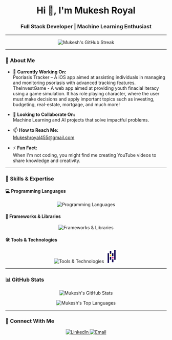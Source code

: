 <h1 align="center">Hi 👋, I'm Mukesh Royal</h1>
<h3 align="center">Full Stack Developer | Machine Learning Enthusiast</h3>

---

<p align="center">
  <img src="https://github-readme-streak-stats.herokuapp.com/?user=mukeshroyal1&theme=radical" alt="Mukesh's GitHub Streak" />
</p>

---

### 🌟 About Me  

- 🔭 **Currently Working On:**  
  Psoriasis Tracker – A iOS app aimed at assisting individuals in managing and monitoring psoriasis with advanced tracking features.
  TheInvestGame - A web app aimed at providing youth finacial iteracy using a game simulation. It has role playing character, where the user must make decisions and apply important topics such as investing, budgeting, real-estate, mortgage, and much more!

- 👯 **Looking to Collaborate On:**  
  Machine Learning and AI projects that solve impactful problems.

- 📫 **How to Reach Me:**  
  [Mukeshroyal455@gmail.com](mailto:Mukeshroyal455@gmail.com)

- ⚡ **Fun Fact:**  
  When I'm not coding, you might find me creating YouTube videos to share knowledge and creativity.

---

### 🚀 Skills & Expertise  

#### 💻 Programming Languages  
<p align="center">
  <img src="https://skillicons.dev/icons?i=python,js,html,css" alt="Programming Languages" />
</p>

#### 🔧 Frameworks & Libraries  
<p align="center">
  <img src="https://skillicons.dev/icons?i=react,angular,nodejs,django,nestjs" alt="Frameworks & Libraries" />
</p>

#### 🛠️ Tools & Technologies  
<p align="center">
  <img src="https://skillicons.dev/icons?i=firebase,blender,tailwind" alt="Tools & Technologies" />
  <img src="https://raw.githubusercontent.com/devicons/devicon/master/icons/pandas/pandas-original.svg" alt="pandas" width="40" height="40" />
</p>


---

### 📊 GitHub Stats  

<p align="center">
  <img src="https://github-readme-stats.vercel.app/api?username=mukeshroyal1&show_icons=true&theme=radical" alt="Mukesh's GitHub Stats" />
</p>

<p align="center">
  <img src="https://github-readme-stats.vercel.app/api/top-langs/?username=mukeshroyal1&layout=compact&theme=radical" alt="Mukesh's Top Languages" />
</p>

---

### 🤝 Connect With Me  
<p align="center">
  <a href="https://linkedin.com/in/mukeshroyal" target="_blank">
    <img src="https://img.shields.io/badge/LinkedIn-0077B5?style=for-the-badge&logo=linkedin&logoColor=white" alt="LinkedIn" />
  </a>
  <a href="mailto:Mukeshroyal455@gmail.com">
    <img src="https://img.shields.io/badge/Email-D14836?style=for-the-badge&logo=gmail&logoColor=white" alt="Email" />
  </a>
</p>
